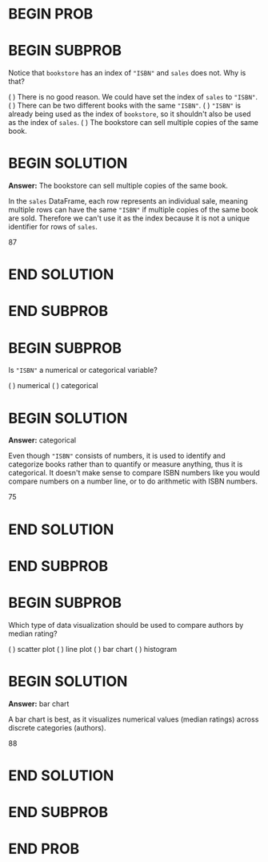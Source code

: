 # BEGIN PROB

# BEGIN SUBPROB

Notice that `bookstore` has an index of `"ISBN"` and `sales` does not.
Why is that?

( ) There is no good reason. We could have set the index of `sales` to `"ISBN"`.
( ) There can be two different books with the same `"ISBN"`.
( ) `"ISBN"` is already being used as the index of `bookstore`, so it shouldn't also be used as the index of `sales`.
( ) The bookstore can sell multiple copies of the same book.

# BEGIN SOLUTION

**Answer:** The bookstore can sell multiple copies of the same book.

In the `sales` DataFrame, each row represents an individual sale, meaning multiple rows can have the same `"ISBN"` if multiple copies of the same book are sold. Therefore we can't use it as the index because it is not a unique identifier for rows of `sales`.

<average>87</average>

# END SOLUTION

# END SUBPROB

# BEGIN SUBPROB

Is `"ISBN"` a numerical or categorical variable?

( ) numerical 
( ) categorical

# BEGIN SOLUTION

**Answer:** categorical

Even though `"ISBN"` consists of numbers, it is used to identify and categorize books rather than to quantify or measure anything, thus it is categorical. It doesn't make sense to compare ISBN numbers like you would compare numbers on a number line, or to do arithmetic with ISBN numbers.

<average>75</average>

# END SOLUTION

# END SUBPROB

# BEGIN SUBPROB

Which type of data visualization should be used to compare authors by
median rating?

( ) scatter plot 
( ) line plot 
( ) bar chart 
( ) histogram

# BEGIN SOLUTION

**Answer:** bar chart

 A bar chart is best, as it visualizes numerical values (median ratings) across discrete categories (authors).
 
<average>88</average>

# END SOLUTION

# END SUBPROB

# END PROB